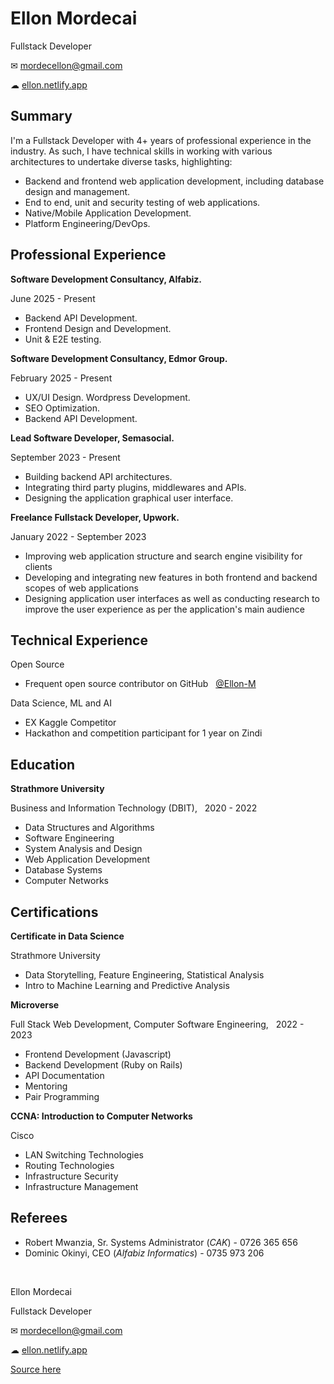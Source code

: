 Ellon Mordecai
==========

Fullstack Developer

✉ mordecellon@gmail.com

☁ [ellon.netlify.app](https://ellon.netlify.app/)

Summary
-------

I'm a Fullstack Developer with 4+ years of professional experience in the industry. As such, I have technical skills in working with various architectures to undertake diverse tasks, highlighting:
- Backend and frontend web application development, including database design and management.
- End to end, unit and security testing of web applications.
- Native/Mobile Application Development.
- Platform Engineering/DevOps.

Professional Experience
----------

**Software Development Consultancy, Alfabiz.**

June 2025 - Present

* Backend API Development.
* Frontend Design and Development.
* Unit & E2E testing.

**Software Development Consultancy, Edmor Group.**

February 2025 - Present

* UX/UI Design. Wordpress Development.
* SEO Optimization.
* Backend API Development.

**Lead Software Developer, Semasocial.**

September 2023 - Present

* Building backend API architectures.
* Integrating third party plugins, middlewares and APIs.
* Designing the application graphical user interface.

**Freelance Fullstack Developer, Upwork.**

January 2022 - September 2023

* Improving web application structure and search engine visibility for clients
* Developing and integrating new features in both frontend and backend scopes of web applications
* Designing application user interfaces as well as conducting research to improve the user experience as per the application's main audience


Technical Experience
--------------------

Open Source

* Frequent open source contributor on GitHub &nbsp; [@Ellon-M](https://github.com/Ellon-M)

Data Science, ML and AI

* EX Kaggle Competitor
* Hackathon and competition participant for 1 year on Zindi


Education
---------

**Strathmore University**

Business and Information Technology (DBIT), &nbsp; 2020 - 2022

* Data Structures and Algorithms
* Software Engineering
* System Analysis and Design
* Web Application Development
* Database Systems
* Computer Networks


Certifications
-------

**Certificate in Data Science**

Strathmore University

* Data Storytelling, Feature Engineering, Statistical Analysis
* Intro to Machine Learning and Predictive Analysis

**Microverse**

Full Stack Web Development, Computer Software Engineering, &nbsp; 2022 - 2023

* Frontend Development (Javascript)
* Backend Development (Ruby on Rails)
* API Documentation 
* Mentoring  
* Pair Programming

**CCNA: Introduction to Computer Networks**

Cisco

* LAN Switching Technologies
* Routing Technologies
* Infrastructure Security
* Infrastructure Management

Referees
---------

* Robert Mwanzia, Sr. Systems Administrator (_CAK_) - 0726 365 656
* Dominic Okinyi, CEO (_Alfabiz Informatics_)       - 0735 973 206


&nbsp;

Ellon Mordecai

Fullstack Developer

✉ mordecellon@gmail.com

☁ [ellon.netlify.app](https://ellon.netlify.app/)

[Source here](https://github.com/Ellon-M/e.res/)
